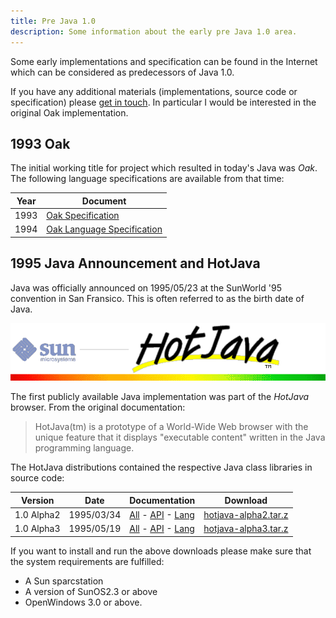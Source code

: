 ```yaml
---
title: Pre Java 1.0
description: Some information about the early pre Java 1.0 area.
---
```


Some early implementations and specification can be found in the Internet which
can be considered as predecessors of Java 1.0.

If you have any additional materials (implementations, source code or specification)
please [get in touch](https://github.com/marchof/java-almanac/issues/new?title=Pre%20Java%201.0%20Resources).
In particular I would be interested in the original Oak implementation.

## 1993 Oak

The initial working title for project which resulted in today's Java was *Oak*.
The following language specifications are available from that time:

| Year | Document                                      |
| ---- | --------------------------------------------- |
| 1993 | [Oak Specification](oakspec1993.pdf)          |
| 1994 | [Oak Language Specification](oakspec1994.pdf) |

## 1995 Java Announcement and HotJava

Java was officially announced on 1995/05/23 at the SunWorld '95 convention in San Fransico.
This is often referred to as the birth date of Java.

![HotJava](hotjava.png)

The first publicly available Java implementation was part of the *HotJava*
browser. From the original documentation:

> HotJava(tm) is a prototype of a World-Wide Web browser with the unique feature that it displays "executable content" written in the Java programming language.

The HotJava distributions contained the respective Java class libraries in source code:

| Version    | Date | Documentation        | Download |
| ---------- | ---- | ---------------------| -------- |
| 1.0 Alpha2 | 1995/03/34 | [All](hotjava-alpha2/) - [API](hotjava-alpha2/doc/api/packages.html) - [Lang](hotjava-alpha2/doc/javaspec/javaspec_1.html) | [hotjava-alpha2.tar.z](hotjava-alpha2.tar.z) |
| 1.0 Alpha3 | 1995/05/19 | [All](hotjava-alpha3/)  - [API](hotjava-alpha3/doc/api/packages.html) - [Lang](hotjava-alpha3/doc/javaspec/javaspec_1.html) | [hotjava-alpha3.tar.z](hotjava-alpha3.tar.z) |

If you want to install and run the above downloads please make sure that the system requirements are fulfilled:

* A Sun sparcstation
* A version of SunOS2.3 or above
* OpenWindows 3.0 or above.